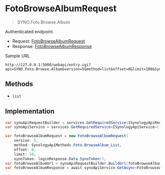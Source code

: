 # FotoBrowseAlbumRequest

> SYNO.Foto.Browse.Album

Authenticated endpoint.

- Request: [FotoBrowseAlbumRequest](../src/Synology.Api.Sdk/SynologyApi/Foto/Request/FotoBrowseAlbumRequest.cs)
- Response: [FotoBrowseAlbumResponse](../src/Synology.Api.Sdk/SynologyApi/Foto/Response/FotoBrowseAlbumResponse.cs)

Sample URL

```
http://127.0.0.1:5000/webapi/entry.cgi?api=SYNO.Foto.Browse.Album&version=5&method=list&offset=0&limit=100&SynoToken=12345
```

## Methods

- `list`

## Implementation

```csharp
var synoApiRequestBuilder = services.GetRequiredService<ISynologyApiRequestBuilder>();
var synoApiService = services.GetRequiredService<ISynologyApiService>();

var fotoBrowseAlbumRequest = new FotoBrowseAlbumRequest(
    version: 5,
    method: SynologyApiMethods.Foto.BrowseAlbum_List,
    offset: 0,
    limit: 10,
    synoToken: loginResponse.Data.SynoToken!);
var fotoBrowseAlbumUrl = synoApiRequestBuilder.BuildUrl(fotoBrowseAlbumRequest);
var fotoBrowseAlbumResponse = await synoApiService.GetAsync<FotoBrowseAlbumResponse>(fotoBrowseAlbumUrl, cancellationToken);
```
